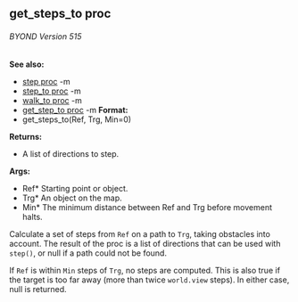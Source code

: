 ## get_steps_to proc 
###### BYOND Version 515
**See also:**
*   [step proc](/ref/proc/step.md) -m
*   [step_to proc](/ref/proc/step_to.md) -m
*   [walk_to proc](/ref/proc/walk_to.md) -m
*   [get_step_to proc](/ref/proc/get_step_to.md) -m<!-- -->
**Format:**
*   get_steps_to(Ref, Trg, Min=0)
<!-- -->
**Returns:**
*   A list of directions to step.
<!-- -->
**Args:**
*   Ref* Starting point or object.
*   Trg* An object on the map.
*   Min* The minimum distance between Ref and Trg before movement halts.


Calculate a set of steps from `Ref` on a path to `Trg`, taking
obstacles into account. The result of the proc is a list of directions
that can be used with `step()`, or null if a path could not be found.


If `Ref` is within `Min` steps of `Trg`, no steps are computed.
This is also true if the target is too far away (more than twice
`world.view` steps). In either case, null is returned.